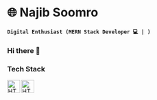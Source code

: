 # 🌐 Najib Soomro

**`Digital Enthusiast (MERN Stack Developer 💻 | )`**

### Hi there 👋



### Tech Stack 

<img align="left" alt="HTML5" width="30px" style="paddding-right:10px;" src="https://cdn.jsdelivr.net/gh/devicons/devicon/icons/html5/html5-original.svg" />
<img align="left" alt="HTML5" width="30px" style="paddding-right:10px;" src="https://cdn.jsdelivr.net/gh/devicons/devicon/icons/css3/css3-original.svg" />



<!--
**soomron/soomron** is a ✨ _special_ ✨ repository because its `README.md` (this file) appears on your GitHub profile.

Here are some ideas to get you started:

- 🔭 I’m currently working on ...
- 🌱 I’m currently learning ...
- 👯 I’m looking to collaborate on ...
- 🤔 I’m looking for help with ...
- 💬 Ask me about ...
- 📫 How to reach me: ...
- 😄 Pronouns: ...
- ⚡ Fun fact: ...
-->
